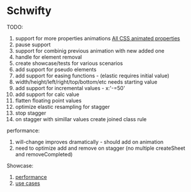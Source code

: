 # Schwifty

  TODO:
  1. support for more properties animations [All CSS animated properties](https://developer.mozilla.org/en-US/docs/Web/CSS/CSS_animated_properties)
  2. pause support
  3. support for combinig previous animation with new added one
  4. handle for element removal
  5. create showcase/tests for various scenarios
  6. add support for pseudo elements
  7. add support for easing functions - (elastic requires initial value)
  8. width/height/left/right/top/bottom/etc needs starting value
  9. add support for incremental values - x:'-=50'
  10. add support for calc value
  11. flatten floating point values
  12. optimize elastic resampling for stagger
  13. stop stagger
  14. on stagger with simillar values create joined class rule 
  
  performance:
  
  1. will-change improves dramatically - should add on animation
  2. need to optimize add and remove on stagger (no multiple createSheet and removeCompleted)
  
  Showcase:
  
  1. [performance](https://jsfiddle.net/mityok/n2yf5ghd/)
  2. [use cases](https://jsfiddle.net/mityok/n2yf5ghd/)
 
